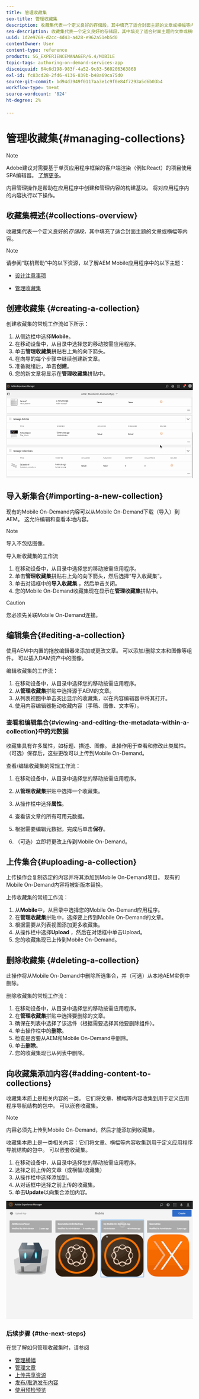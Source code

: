 ```yaml
---
title: 管理收藏集
seo-title: 管理收藏集
description: 收藏集代表一个定义良好的存储段，其中填充了适合封面主题的文章或横幅等内容。 请阅读本页以了解更多信息。
seo-description: 收藏集代表一个定义良好的存储段，其中填充了适合封面主题的文章或横幅等内容。 请阅读本页以了解更多信息。
uuid: 1d2e9769-d2cc-4d43-a428-e962a51eb5d0
contentOwner: User
content-type: reference
products: SG_EXPERIENCEMANAGER/6.4/MOBILE
topic-tags: authoring-on-demand-services-app
discoiquuid: 64c6d198-983f-4a52-9c83-560206363868
exl-id: fc83cd28-2fd6-4136-839b-b48a69ca75d0
source-git-commit: bd94d3949f0117aa3e1c9f0e84f7293a5d6b03b4
workflow-type: tm+mt
source-wordcount: '824'
ht-degree: 2%

---
```


# 管理收藏集{#managing-collections}

>[!NOTE]
>
>Adobe建议对需要基于单页应用程序框架的客户端渲染（例如React）的项目使用SPA编辑器。 [了解更多](/help/sites-developing/spa-overview.md)。

内容管理操作是帮助在应用程序中创建和管理内容的构建基块。 将对应用程序内的内容执行以下操作。

## 收藏集概述{#collections-overview}

收藏集代表一个定义良好的&#x200B;*存储段*，其中填充了适合封面主题的文章或横幅等内容。

>[!NOTE]
>
>请参阅“联机帮助”中的以下资源，以了解AEM Mobile应用程序中的以下主题：
>
>* [设计注意事项](https://helpx.adobe.com/digital-publishing-solution/help/design-app.html)
   >
   >
* [管理收藏集](https://helpx.adobe.com/digital-publishing-solution/help/creating-collections.html)

>



## 创建收藏集 {#creating-a-collection}

创建收藏集的常规工作流如下所示：

1. 从侧边栏中选择&#x200B;**Mobile**。
1. 在移动设备中，从目录中选择您的移动按需应用程序。
1. 单击&#x200B;**管理收藏集**&#x200B;拼贴右上角的向下箭头。
1. 在向导的每个步骤中继续创建新文章。
1. 准备就绪后，单击&#x200B;**创建**。
1. 您的新文章将显示在&#x200B;**管理收藏集**&#x200B;拼贴中。

![chlimage_1-1](assets/chlimage_1-1.gif)

## 导入新集合{#importing-a-new-collection}

现有的Mobile On-Demand内容可以从Mobile On-Demand下载（导入）到AEM。 这允许编辑和查看本地内容。

>[!NOTE]
>
>导入不包括图像。

导入新收藏集的工作流

1. 在移动设备中，从目录中选择您的移动按需应用程序。
1. 单击&#x200B;**管理收藏集**&#x200B;拼贴右上角的向下箭头，然后选择“导入收藏集”。
1. 单击对话框中的&#x200B;**导入收藏集** ，然后单击关闭。
1. 您的Mobile On-Demand收藏集现在显示在&#x200B;**管理收藏集**&#x200B;拼贴中。

>[!CAUTION]
>
>您必须先关联Mobile On-Demand连接。

## 编辑集合{#editing-a-collection}

使用AEM中内置的拖放编辑器来添加或更改文章。 可以添加/删除文本和图像等组件。 可以插入DAM资产中的图像。

编辑收藏集的工作流：

1. 在移动设备中，从目录中选择您的移动按需应用程序。
1. 从&#x200B;**管理收藏集**&#x200B;拼贴中选择源于AEM的文章。
1. 从列表视图中单击突出显示的收藏集，以在内容编辑器中将其打开。
1. 使用内容编辑器拖动收藏内容（手稿、图像、文本等）。

### 查看和编辑集合{#viewing-and-editing-the-metadata-within-a-collection}中的元数据

收藏集具有许多属性，如标题、描述、图像。 此操作用于查看和修改此类属性。 （可选）保存后，这些更改可以上传到Mobile On-Demand。

查看/编辑收藏集的常规工作流：

1. 在移动设备中，从目录中选择您的移动按需应用程序。
1. 从&#x200B;**管理收藏集**&#x200B;拼贴中选择一个收藏集。

1. 从操作栏中选择&#x200B;**属性**。
1. 查看该文章的所有可用元数据。
1. 根据需要编辑元数据，完成后单击&#x200B;**保存**。
1. （可选）立即将更改上传到Mobile On-Demand。

## 上传集合{#uploading-a-collection}

上传操作会复制选定的内容并将其添加到Mobile On-Demand项目。 现有的Mobile On-Demand内容将被新版本替换。

上传收藏集的常规工作流：

1. 从&#x200B;**Mobile**&#x200B;中，从目录中选择您的Mobile On-Demand应用程序。
1. 在&#x200B;**管理收藏集**&#x200B;拼贴中，选择要上传到Mobile On-Demand的文章。
1. 根据需要从列表视图添加更多收藏集。
1. 从操作栏中选择&#x200B;**Upload** ，然后在对话框中单击Upload。
1. 您的收藏集现已上传到Mobile On-Demand。

## 删除收藏集 {#deleting-a-collection}

此操作将从Mobile On-Demand中删除所选集合，并（可选）从本地AEM实例中删除。

删除收藏集的常规工作流：

1. 在移动设备中，从目录中选择您的移动按需应用程序。
1. 在&#x200B;**管理收藏集**&#x200B;拼贴中选择要删除的文章。
1. 确保在列表中选择了该选件（根据需要选择其他要删除组件）。
1. 单击操作栏中的&#x200B;**删除**。
1. 检查是否要从AEM和Mobile On-Demand中删除。
1. 单击&#x200B;**删除**。
1. 您的收藏集现已从列表中删除。

## 向收藏集添加内容{#adding-content-to-collections}

收藏集本质上是相关内容的一类。 它们将文章、横幅等内容收集到用于定义应用程序导航结构的包中。 可以嵌套收藏集。

>[!NOTE]
>
>内容必须先上传到Mobile On-Demand，然后才能添加到收藏集。

收藏集本质上是一类相关内容：它们将文章、横幅等内容收集到用于定义应用程序导航结构的包中。 可以嵌套收藏集。

1. 在移动设备中，从目录中选择您的移动按需应用程序。
1. 选择之前上传的文章（或横幅/收藏集）
1. 从操作栏中选择添加到。
1. 从对话框中选择之前上传的收藏集。
1. 单击&#x200B;**Update**&#x200B;以向集合添加内容。

![chlimage_1-2](assets/chlimage_1-2.gif)

### 后续步骤 {#the-next-steps}

在您了解如何管理收藏集时，请参阅

* [管理横幅](/help/mobile/mobile-on-demand-managing-banners.md)
* [管理文章](/help/mobile/mobile-on-demand-managing-articles.md)
* [上传共享资源](/help/mobile/mobile-on-demand-shared-resources.md)
* [发布/取消发布内容](/help/mobile/mobile-on-demand-publishing-unpublishing.md)
* [使用预检预览](/help/mobile/aem-mobile-manage-ondemand-services.md)
